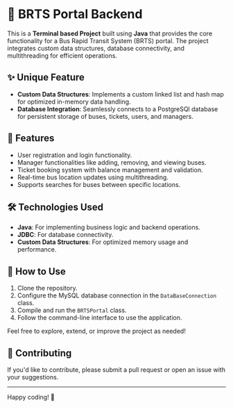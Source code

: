 # 🚌 BRTS Portal Backend

This is a **Terminal based Project** built using **Java** that provides the core functionality for a Bus Rapid Transit System (BRTS) portal. The project integrates custom data structures, database connectivity, and multithreading for efficient operations.

## ✨ Unique Feature

- **Custom Data Structures**: Implements a custom linked list and hash map for optimized in-memory data handling.
- **Database Integration**: Seamlessly connects to a PostgreSQl database for persistent storage of buses, tickets, users, and managers.

## 🚀 Features

- User registration and login functionality.
- Manager functionalities like adding, removing, and viewing buses.
- Ticket booking system with balance management and validation.
- Real-time bus location updates using multithreading.
- Supports searches for buses between specific locations.

## 🛠️ Technologies Used

- **Java**: For implementing business logic and backend operations.
- **JDBC**: For database connectivity.
- **Custom Data Structures**: For optimized memory usage and performance.

## 📖 How to Use

1. Clone the repository.
2. Configure the MySQL database connection in the `DataBaseConnection` class.
3. Compile and run the `BRTSPortal` class. 
4. Follow the command-line interface to use the application.

Feel free to explore, extend, or improve the project as needed!

## 🤝 Contributing

If you'd like to contribute, please submit a pull request or open an issue with your suggestions.

---

Happy coding! 🚀
